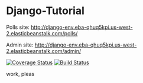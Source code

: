 # Django-Tutorial

Polls site: http://django-env.eba-qhuq5kpi.us-west-2.elasticbeanstalk.com/polls/

Admin site: http://django-env.eba-qhuq5kpi.us-west-2.elasticbeanstalk.com/admin/

[![Coverage Status](https://coveralls.io/repos/github/jsi238/Django_Tutorial/badge.svg?branch=main)](https://coveralls.io/github/jsi238/Django-Tutorial)
[![Build Status](https://app.travis-ci.com/jsi238/Django_Tutorial.svg?branch=main)](https://app.travis-ci.com/jsi238/Django_Tutorial)

work, pleas
